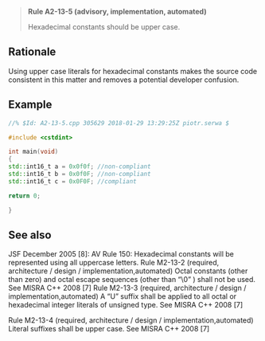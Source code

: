 > **Rule A2-13-5 (advisory, implementation, automated)**
>
> Hexadecimal constants should be upper case.

## Rationale

Using upper case literals for hexadecimal constants makes the source code
consistent in this matter and removes a potential developer confusion.

## Example

```cpp
//% $Id: A2-13-5.cpp 305629 2018-01-29 13:29:25Z piotr.serwa $

#include <cstdint>

int main(void)
{
std::int16_t a = 0x0f0f; //non-compliant
std::int16_t b = 0x0f0F; //non-compliant
std::int16_t c = 0x0F0F; //compliant

return 0;

}

```

## See also

JSF December 2005 [8]: AV Rule 150: Hexadecimal constants will be
represented using all uppercase letters.
Rule M2-13-2 (required, architecture / design / implementation,automated) Octal constants (other than zero) and octal escape
sequences (other than “\0” ) shall not be used.
See MISRA C++ 2008 [7]
Rule M2-13-3 (required, architecture / design / implementation,automated) A “U” suffix shall be applied to all octal or hexadecimal
integer literals of unsigned type.
See MISRA C++ 2008 [7]

Rule M2-13-4 (required, architecture / design / implementation,automated) Literal suffixes shall be upper case.
See MISRA C++ 2008 [7]
